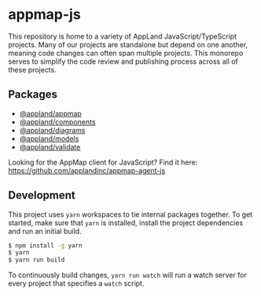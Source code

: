 # appmap-js

This repository is home to a variety of AppLand JavaScript/TypeScript projects.
Many of our projects are standalone but depend on one another, meaning code
changes can often span multiple projects. This monorepo serves to simplify the
code review and publishing process across all of these projects.

## Packages

- [@appland/appmap](https://github.com/applandinc/appmap-js/tree/main/packages/cli)
- [@appland/components](https://github.com/applandinc/appmap-js/tree/main/packages/components)
- [@appland/diagrams](https://github.com/applandinc/appmap-js/tree/main/packages/diagrams)
- [@appland/models](https://github.com/applandinc/appmap-js/tree/main/packages/models)
- [@appland/validate](https://github.com/applandinc/appmap-js/tree/main/packages/validate)

Looking for the AppMap client for JavaScript? Find it here:
https://github.com/applandinc/appmap-agent-js

## Development

This project uses `yarn` workspaces to tie internal packages together. To get
started, make sure that `yarn` is installed, install the project dependencies
and run an initial build.

```sh
$ npm install -g yarn
$ yarn
$ yarn run build
```

To continuously build changes, `yarn run watch` will run a watch server for
every project that specifies a `watch` script.

